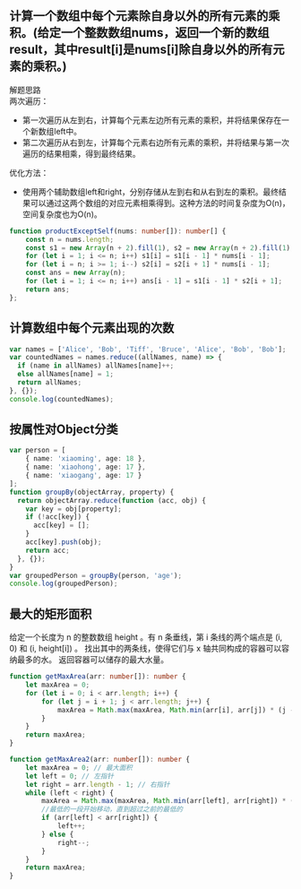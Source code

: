 ## 计算一个数组中每个元素除自身以外的所有元素的乘积。(给定一个整数数组nums，返回一个新的数组result，其中result[i]是nums[i]除自身以外的所有元素的乘积。)
解题思路  
‌两次遍历‌：
- 第一次遍历从左到右，计算每个元素左边所有元素的乘积，并将结果保存在一个新数组left中。
- 第二次遍历从右到左，计算每个元素右边所有元素的乘积，并将结果与第一次遍历的结果相乘，得到最终结果。

‌优化方法‌：
- 使用两个辅助数组left和right，分别存储从左到右和从右到左的乘积。最终结果可以通过这两个数组的对应元素相乘得到。这种方法的时间复杂度为O(n)，空间复杂度也为O(n)。

```ts
function productExceptSelf(nums: number[]): number[] {
    const n = nums.length;
    const s1 = new Array(n + 2).fill(1), s2 = new Array(n + 2).fill(1);
    for (let i = 1; i <= n; i++) s1[i] = s1[i - 1] * nums[i - 1];
    for (let i = n; i >= 1; i--) s2[i] = s2[i + 1] * nums[i - 1];
    const ans = new Array(n);
    for (let i = 1; i <= n; i++) ans[i - 1] = s1[i - 1] * s2[i + 1];
    return ans;
};
```

## 计算数组中每个元素出现的次数

```ts
var names = ['Alice', 'Bob', 'Tiff', 'Bruce', 'Alice', 'Bob', 'Bob'];
var countedNames = names.reduce((allNames, name) => {
  if (name in allNames) allNames[name]++;
  else allNames[name] = 1;
  return allNames;
}, {});
console.log(countedNames);
```

## 按属性对Object分类

```ts
var person = [
    { name: 'xiaoming', age: 18 },
    { name: 'xiaohong', age: 17 },
    { name: 'xiaogang', age: 17 }
];
function groupBy(objectArray, property) {
  return objectArray.reduce(function (acc, obj) {
    var key = obj[property];
    if (!acc[key]) {
      acc[key] = [];
    }
    acc[key].push(obj);
    return acc;
  }, {});
}
var groupedPerson = groupBy(person, 'age');
console.log(groupedPerson);
```

## 最大的矩形面积

给定一个长度为 n 的整数数组 height 。有 n 条垂线，第 i 条线的两个端点是 (i, 0) 和 (i, height[i]) 。
找出其中的两条线，使得它们与 x 轴共同构成的容器可以容纳最多的水。
返回容器可以储存的最大水量。

```ts
function getMaxArea(arr: number[]): number {
    let maxArea = 0;
    for (let i = 0; i < arr.length; i++) {
        for (let j = i + 1; j < arr.length; j++) {
            maxArea = Math.max(maxArea, Math.min(arr[i], arr[j]) * (j - i));
        }
    }
    return maxArea;
}

function getMaxArea2(arr: number[]): number {
    let maxArea = 0; // 最大面积
    let left = 0; // 左指针
    let right = arr.length - 1; // 右指针
    while (left < right) {
        maxArea = Math.max(maxArea, Math.min(arr[left], arr[right]) * (right - left));
        //最低的一段开始移动，直到超过之前的最低的
        if (arr[left] < arr[right]) {
            left++;
        } else {
            right--;
        }
    }
    return maxArea;
}
```


